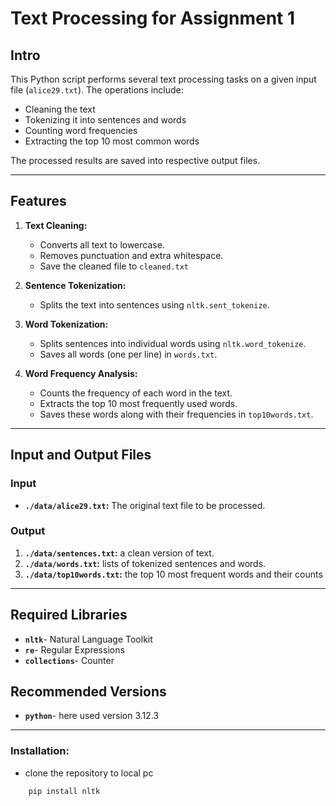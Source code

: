 # Text Processing for Assignment 1

## Intro

This Python script performs several text processing tasks on a given input file (`alice29.txt`). The operations include:

- Cleaning the text
- Tokenizing it into sentences and words
- Counting word frequencies
- Extracting the top 10 most common words

The processed results are saved into respective output files.

---

## Features

1. **Text Cleaning:**

   - Converts all text to lowercase.
   - Removes punctuation and extra whitespace.
   - Save the cleaned file to `cleaned.txt`

2. **Sentence Tokenization:**

   - Splits the text into sentences using `nltk.sent_tokenize`.

3. **Word Tokenization:**

   - Splits sentences into individual words using `nltk.word_tokenize`.
   - Saves all words (one per line) in `words.txt`.

4. **Word Frequency Analysis:**
   - Counts the frequency of each word in the text.
   - Extracts the top 10 most frequently used words.
   - Saves these words along with their frequencies in `top10words.txt`.

---

## Input and Output Files

### Input

- **`./data/alice29.txt`:** The original text file to be processed.

### Output

1. **`./data/sentences.txt`:** a clean version of text.
2. **`./data/words.txt`:** lists of tokenized sentences and words.
3. **`./data/top10words.txt`:** the top 10 most frequent words and their counts

---

## Required Libraries

- **`nltk`**- Natural Language Toolkit
- **`re`**- Regular Expressions
- **`collections`**- Counter

## Recommended Versions

- **`python`**- here used version 3.12.3

---

### **Installation:**

- clone the repository to local pc

```python
    pip install nltk
```
